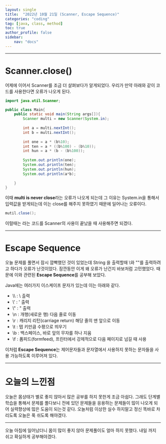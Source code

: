```yaml
---
layout: single
title:  "2022년 10월 21일 (Scanner, Escape Sequence)"
categories: "coding"
tag: [java, class, method]
toc: true
author_profile: false
sidebar:
    nav: "docs"
---
```

* * *

# Scanner.close()

어제에 이어서 Scanner를 조금 더 살펴보다가 알게되었다.
우리가 만약 아래와 같이 코드를 사용한다면 오류가 나오게 된다.

```java
import java.util.Scanner;

public class Main{
    public static void main(String args[]){
        Scanner multi = new Scanner(System.in);
        
        int a = multi.nextInt();
        int b = multi.nextInt();
        
        int one = a * (b%10);
        int ten = a * ((b%100) - (b%10));
        int hun = a * (b - (b%100));
        
        System.out.println(one);
        System.out.println(ten);
        System.out.println(hun);
        System.out.println(a*b);
        
    }
}
```

이때 **multi is never close**라는 오류가 나오게 되는데 그 이유는 System.in을 통해서 입력값을 받게되는데 이는 close를 해주지 못하였기 때문에 일어나는 오류이다.

```java
mutil.close();
```
이럴때는 라는 코드를 Scanner의 사용이 끝났을 때 사용해주면 되겠다.

---

# Escape Sequence

오늘 문제를 풀면서 잠시 깜빡했던 것이 있었는데 String 을 출력할때 \와 ""를 출력하려고 하다가 오류가 난것이었다. 잠깐동안 이게 왜 오류가 난건지 바보처럼 고민했었다. 때문에 이와 관련된 **Escape Sequence**를 공부해 보았다.

Java에는 여러가지 이스케이프 문자가 있는데 이는 아래와 같다.

<div class="notice--success">
<ul>
    <li> \\ : \ 출력</li>
    <li> \' : ' 출력</li>
    <li> \" : " 출력</li>
    <li> \n : 개행(새로운 행) 다음 줄로 이동</li>
    <li> \r : 캐리지 리턴(carriage return) 해당 줄의 맨 앞으로 이동</li>
    <li> \t : 탭 키만큼 수평으로 띄우기</li>
    <li> \b : 백스페이스, 바로 앞의 무자를 하나 지움</li>
    <li> \f : 폼피드(formfeed), 프린터에서 강제적으로 다음 페이지로 넘길 때 사용</li>
</ul>
</div>

이처럼 **Escape Sequence**는 제어문자들과 문자열에서 사용하지 못하는 문자들을 사용 가능하도록 이루어져 있다.

---

# 오늘의 느낀점

오늘은 몸상태가 별로 좋지 않아서 많은 공부를 하지 못한게 조금 아쉽다. 그래도 단계별 학습을 통해서 문제를 풀다보니 전에 있던 문제들을 응용하는 문제들이 많이 나오게 되어 실력향상에 많은 도움이 되는것 같다. 오늘처럼 이상한 실수 하지말고 정신 똑바로 차리도록 오늘은 푹 쉬도록 해야겠다.

---

오늘 아침에 일어났더니 몸이 많이 좋지 않아 문제풀이도 얼마 하지 못했다. 내일 까지 쉬고 확실하게 공부해야겠다.